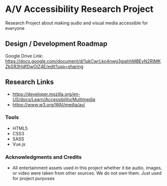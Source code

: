 # A/V Accessibility Research Project
Research Project about making audio and visual media accessible for everyone


## Design / Development Roadmap
Google Drive Link: https://docs.google.com/document/d/1ukCwrLko4nwg3gjahhMBEvN2RIMKZkGR3HdfDwOlZ4E/edit?usp=sharing

## Research Links
* https://developer.mozilla.org/en-US/docs/Learn/Accessibility/Multimedia
* https://www.w3.org/WAI/media/av/

### Tools
* HTML5
* CSS3
* SASS
* Vue.js

### Acknowledgments and Credits 
* All entertainment assets used in this project whether it be audio, images, or video were taken from other sources. We do not own them. Just used for project purposes
